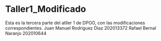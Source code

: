 # Taller1_Modificado
Esta es la tercera parte del atller 1 de DPOO, con las modificaciones correspondientes.
Juan Manuel Rodriguez Diaz 202013372
Rafael Bernal Naranjo 202010644
